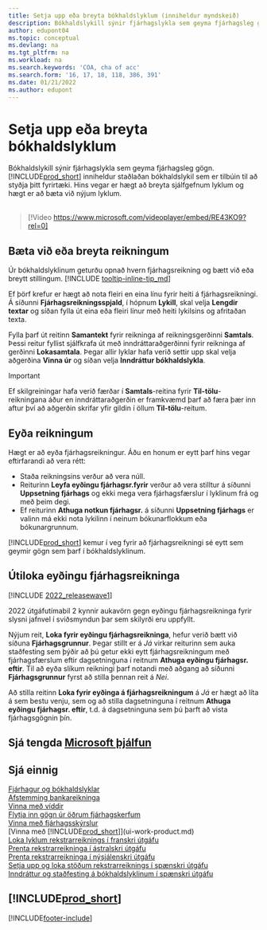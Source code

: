 ```yaml
---
title: Setja upp eða breyta bókhaldslyklum (inniheldur myndskeið)
description: Bókhaldslykill sýnir fjárhagslykla sem geyma fjárhagsleg gögn. Hægt er að breyta sjálfgefnum lyklum í bókahaldslyklum og hægt er að bæta við nýjum lyklum.
author: edupont04
ms.topic: conceptual
ms.devlang: na
ms.tgt_pltfrm: na
ms.workload: na
ms.search.keywords: 'COA, cha of acc'
ms.search.form: '16, 17, 18, 118, 386, 391'
ms.date: 01/21/2022
ms.author: edupont
---
```

# <a name="set-up-or-change-the-chart-of-accounts"></a><a name="set-up-or-change-the-chart-of-accounts"></a>Setja upp eða breyta bókhaldslyklum

Bókhaldslykill sýnir fjárhagslykla sem geyma fjárhagsleg gögn. [!INCLUDE[prod_short](includes/prod_short.md)] inniheldur staðlaðan bókhaldslykil sem er tilbúin til að styðja þitt fyrirtæki. Hins vegar er hægt að breyta sjálfgefnum lyklum og hægt er að bæta við nýjum lyklum.
<br><br>  

> [!Video https://www.microsoft.com/videoplayer/embed/RE43KO9?rel=0]

## <a name="add-or-change-accounts"></a><a name="add-or-change-accounts"></a>Bæta við eða breyta reikningum

Úr bókhaldslyklinum geturðu opnað hvern fjárhagsreikning og bætt við eða breytt stillingum. [!INCLUDE [tooltip-inline-tip_md](includes/tooltip-inline-tip_md.md)] 

Ef þörf krefur er hægt að nota fleiri en eina línu fyrir heiti á fjárhagsreikningi. Á síðunni **Fjárhagsreikningsspjald**, í hópnum **Lykill**, skal velja **Lengdir textar** og síðan fylla út eina eða fleiri línur með heiti lykilsins og afritaðan texta.  

Fylla þarf út reitinn **Samantekt** fyrir reikninga af reikningsgerðinni **Samtals**. Þessi reitur fyllist sjálfkrafa út með inndráttaraðgerðinni fyrir reikninga af gerðinni **Lokasamtala**. Þegar allir lyklar hafa verið settir upp skal velja aðgerðina **Vinna úr** og síðan velja **Inndráttur bókhaldslykla**.  

> [!IMPORTANT]
> Ef skilgreiningar hafa verið færðar í **Samtals**-reitina fyrir **Til-tölu**-reikningana áður en inndráttaraðgerðin er framkvæmd þarf að færa þær inn aftur því að aðgerðin skrifar yfir gildin í öllum **Til-tölu**-reitum.

## <a name="delete-accounts"></a><a name="delete-accounts"></a>Eyða reikningum

Hægt er að eyða fjárhagsreikningur. Áðu en honum er eytt þarf hins vegar eftirfarandi að vera rétt:  

* Staða reikningsins verður að vera núll.  
* Reiturinn **Leyfa eyðingu fjárhagsr.fyrir** verður að vera stilltur á síðunni **Uppsetning fjárhags** og ekki mega vera fjárhagsfærslur í lyklinum frá og með þeim degi.  
* Ef reiturinn **Athuga notkun fjárhagsr.** á síðunni **Uppsetning fjárhags** er valinn má ekki nota lykilinn í neinum bókunarflokkum eða bókunargrunnum.  

[!INCLUDE[prod_short](includes/prod_short.md)] kemur í veg fyrir að fjárhagsreikningi sé eytt sem geymir gögn sem þarf í bókhaldslyklinum.  

## <a name="block-deletion-of-gl-accounts"></a><a name="block-deletion-of-gl-accounts"></a>Útiloka eyðingu fjárhagsreikninga

[!INCLUDE [2022_releasewave1](includes/2022_releasewave1.md)]

2022 útgáfutímabil 2 kynnir aukavörn gegn eyðingu fjárhagsreikninga fyrir slysni jafnvel í sviðsmyndun þar sem skilyrði eru uppfyllt.  

Nýjum reit, **Loka fyrir eyðingu fjárhagsreikninga**, hefur verið bætt við síðuna **Fjárhagsgrunnur**. Þegar stillt er á *Já* virkar reiturinn sem auka staðfesting sem þýðir að þú getur ekki eytt fjárhagsreikningum með fjárhagsfærslum eftir dagsetninguna í reitnum **Athuga eyðingu fjárhagsr. eftir**. Til að eyða slíkum reikningi þarf notandi með aðgang að síðunni **Fjárhagsgrunnur** fyrst að stilla þennan reit á *Nei*.  

Að stilla reitinn **Loka fyrir eyðinga á fjárhagsreikningum** á *Já* er hægt að líta á sem bestu venju, sem og að stilla dagsetninguna í reitnum **Athuga eyðingu fjárhagsr. eftir**, t.d. á dagsetninguna sem þú þarft að vista fjárhagsgögnin þín.  

## <a name="see-related-microsoft-training"></a><a name="see-related-microsoft-training"></a>Sjá tengda [Microsoft þjálfun](/training/modules/chart-accounts-dynamics-365-business-central/index)

## <a name="see-also"></a><a name="see-also"></a>Sjá einnig

[Fjárhagur og bókhaldslyklar](finance-general-ledger.md)  
[Afstemming bankareikninga](bank-manage-bank-accounts.md)  
[Vinna með víddir](finance-dimensions.md)  
[Flytja inn gögn úr öðrum fjárhagskerfum](across-import-data-configuration-packages.md)  
[Vinna með fjárhagsskýrslur](bi-how-work-account-schedule.md)  
[Vinna með [!INCLUDE[prod_short](includes/prod_short.md)]](ui-work-product.md)  
[Loka lyklum rekstrarreiknings í franskri útgáfu](LocalFunctionality/France/how-to-close-income-statement-accounts.md)  
[Prenta rekstrarreikninga í ástralskri útgáfu](LocalFunctionality/Australia/how-to-print-income-statements.md)  
[Prenta rekstrarreikninga í nýsjálenskri útgáfu](LocalFunctionality/NewZealand/how-to-print-income-statements.md)  
[Setja upp og loka stöðum rekstrarreiknings í spænskri útgáfu](LocalFunctionality/Spain/how-to-set-up-and-close-income-statement-balances.md)  
[Inndráttur og staðfesting á bókhaldslyklinum í spænskri útgáfu](LocalFunctionality/Spain/how-to-indent-and-validate-chart-of-accounts.md)  

## [!INCLUDE[prod_short](includes/free_trial_md.md)]

[!INCLUDE[footer-include](includes/footer-banner.md)]
